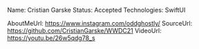 Name: Cristian Garske
Status: Accepted
Technologies: SwiftUI

AboutMeUrl: https://www.instagram.com/oddghostly/
SourceUrl: https://github.com/CristianGarske/WWDC21
VideoUrl: https://youtu.be/26w5qdg78_s

<!---
EXAMPLE
Name: John Appleseed
Status: Submitted <or> Winner <or> Distinguished <or> Rejected
Technologies: SwiftUI, RealityKit, CoreGraphic

AboutMeUrl: https://linkedin.com/in/johnappleseed
SourceUrl: https://github.com/johnappleseed/wwdc2025
VideoUrl: https://youtu.be/ABCDE123456
-->
